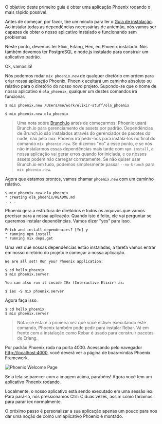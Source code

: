 O objetivo deste primeiro guia é obter uma aplicação Phoenix rodando o mais rápido possível.

Antes de começar, por favor, tire um minuto para ler o [Guia de instalação](http://www.phoenixframework.org/docs/installation). Ao instalar todas as dependências necessárias de antemão, nós vamos ser capazes de obter o nosso aplicativo instalado e funcionando sem problemas.

Neste ponto, devemos ter Elixir, Erlang, Hex, eo  Phoenix instalado. Nós também devemos ter PostgreSQL e node.js instalado para construir um aplicativo padrão.

Ok, vamos lá!

Nós podemos rodar `mix phoenix.new` de qualquer diretório em ordem para criar nossa aplicação Phoenix. Phoenix aceitará um caminho absoluto ou relativo para o diretório do nosso novo projeto. Supondo-se que o nome de nosso aplicativo é `ola_phoenix`, qualquer um destes comandos irá funcionar.

```console
$ mix phoenix.new /Users/me/work/elixir-stuff/ola_phoenix
```

```console
$ mix phoenix.new ola_phoenix
```

> Uma nota sobre [Brunch.io](http://brunch.io/) antes de começarmos: Phoenix usará Brunch.io para gerenciamento de assets por padrão. Dependências de Brunch.io são instalados através do gerenciador de pacotes do node, não pelo mix. Phoenix irá pedir-nos para instalá-los no final do comando `mix phoenix.new`. Se dizemos "no" a esse ponto, e se nós não instalarmos essas dependências mais tarde com `npm install`, a nossa aplicação vai gerar erros quando for iniciada, e os nossos assets podem não carregar corretamente. Se não quiser usar Brunch.io em tudo, podemos simplesmente passar `--no-brunch` para `mix phoenix.new`.

Agora que estamos prontos, vamos chamar `phoenix.new` com um caminho relativo.

```console
$ mix phoenix.new ola_phoenix
* creating ola_phoenix/README.md
. . .
```

Phoenix gera a estrutura de diretórios e todos os arquivos que vamos precisar para a nossa aplicação. Quando isto é feito, ele vai perguntar se queremos  instalar dependências. Vamos dizer "yes" para isso.

```console
Fetch and install dependencies? [Yn] y
* running npm install
* running mix deps.get
```

Uma vez que nossas dependências estão instaladas, a tarefa vamos entrar em nosso diretório do projeto e começar a nossa aplicação.

```console
We are all set! Run your Phoenix application:

$ cd hello_phoenix
$ mix phoenix.server

You can also run it inside IEx (Interactive Elixir) as:

$ iex -S mix phoenix.server
```

Agora faça isso.

```console
$ cd hello_phoenix
$ mix phoenix.server
```

> Nota: se esta é a primeira vez que você estiver executando este comando, Phoenix também pode pedir para instalar Rebar. Vá em frente com a instalação como Rebar é usado para construir pacotes de Erlang.

Por padrão Phoenix roda na porta 4000. Acessando pelo navegador [http://localhost:4000](http://localhost:4000), você deverá ver a página de boas-vindas Phoenix Framework.

![Phoenix Welcome Page](/images/welcome-to-phoenix.png)

Se a tela se parecer com a imagem acima, parabéns! Agora você tem um aplicativo Phoenix rodando.

Localmente, o nosso aplicativo está sendo executado em uma sessão iex. Para pará-lo, nós pressionamos Ctrl+C duas vezes, assim como faríamos para parar iex normalmente.

O próximo passo é personalizar a sua aplicação apenas um pouco para nos dar uma noção de como um aplicativo Phoenix é montado.
